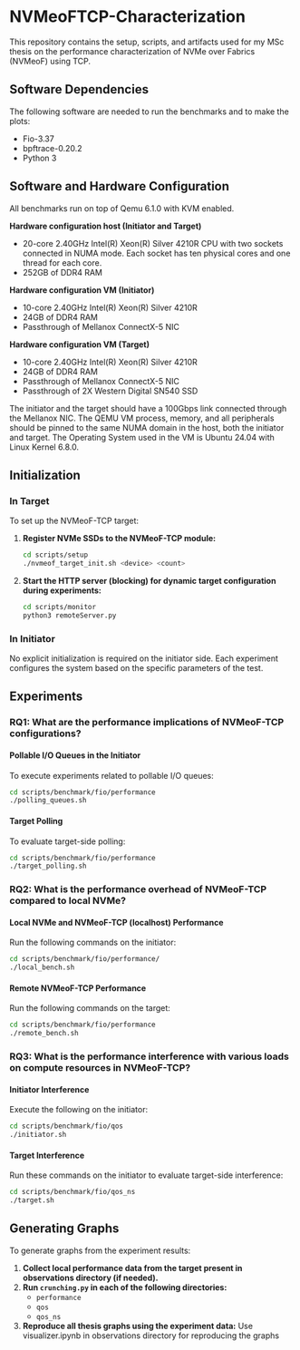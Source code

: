 
# NVMeoFTCP-Characterization

This repository contains the setup, scripts, and artifacts used for my MSc thesis on the performance characterization of NVMe over Fabrics (NVMeoF) using TCP.

## Software Dependencies

The following software are needed to run the benchmarks and to make the plots:
- Fio-3.37
- bpftrace-0.20.2
- Python 3

## Software and Hardware Configuration
All benchmarks run on top of Qemu 6.1.0 with KVM enabled.

**Hardware configuration host (Initiator and Target)**
- 20-core 2.40GHz Intel(R) Xeon(R) Silver 4210R CPU with two sockets connected in NUMA mode. Each socket has ten physical cores and one thread for each core.
- 252GB of DDR4 RAM

**Hardware configuration VM (Initiator)**
- 10-core 2.40GHz Intel(R) Xeon(R) Silver 4210R
- 24GB of DDR4 RAM
- Passthrough of Mellanox ConnectX-5 NIC

**Hardware configuration VM (Target)**
- 10-core 2.40GHz Intel(R) Xeon(R) Silver 4210R
- 24GB of DDR4 RAM
- Passthrough of Mellanox ConnectX-5 NIC
- Passthrough of 2X Western Digital SN540 SSD

The initiator and the target should have a 100Gbps link connected through the Mellanox NIC. The QEMU VM process, memory, and all peripherals should be pinned to the same NUMA domain in the host, both the initiator and target. The Operating System used in the VM is Ubuntu 24.04 with Linux Kernel 6.8.0.

## Initialization

### In Target
To set up the NVMeoF-TCP target:

1. **Register NVMe SSDs to the NVMeoF-TCP module:**
   ```bash
   cd scripts/setup
   ./nvmeof_target_init.sh <device> <count>
   ```
2. **Start the HTTP server (blocking) for dynamic target configuration during experiments:**
   ```bash
   cd scripts/monitor
   python3 remoteServer.py
   ```

### In Initiator
No explicit initialization is required on the initiator side. Each experiment configures the system based on the specific parameters of the test.

## Experiments

### RQ1: What are the performance implications of NVMeoF-TCP configurations?

#### Pollable I/O Queues in the Initiator
To execute experiments related to pollable I/O queues:
```bash
cd scripts/benchmark/fio/performance
./polling_queues.sh
```

#### Target Polling
To evaluate target-side polling:
```bash
cd scripts/benchmark/fio/performance
./target_polling.sh
```

### RQ2: What is the performance overhead of NVMeoF-TCP compared to local NVMe?

#### Local NVMe and NVMeoF-TCP (localhost) Performance
Run the following commands on the initiator:
```bash
cd scripts/benchmark/fio/performance/
./local_bench.sh
```

#### Remote NVMeoF-TCP Performance
Run the following commands on the target:
```bash
cd scripts/benchmark/fio/performance
./remote_bench.sh
```

### RQ3: What is the performance interference with various loads on compute resources in NVMeoF-TCP?

#### Initiator Interference
Execute the following on the initiator:
```bash
cd scripts/benchmark/fio/qos
./initiator.sh
```

#### Target Interference
Run these commands on the initiator to evaluate target-side interference:
```bash
cd scripts/benchmark/fio/qos_ns
./target.sh
```

## Generating Graphs

To generate graphs from the experiment results:

1. **Collect local performance data from the target present in observations directory (if needed).**
2. **Run `crunching.py` in each of the following directories:**
   - `performance`
   - `qos`
   - `qos_ns`
3. **Reproduce all thesis graphs using the experiment data:**
   Use visualizer.ipynb in observations directory for reproducing the graphs
